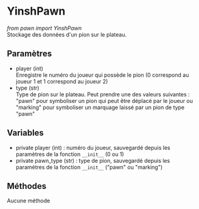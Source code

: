 # YinshPawn
*from pawn import YinshPawn*<br>
Stockage des données d'un pion sur le plateau.
## Paramètres
- player (int)<br>
  Enregistre le numéro du joueur qui possède le pion (0 correspond au joueur 1 et 1 correspond au joueur 2)
- type (str)<br>
  Type de pion sur le plateau. Peut prendre une des valeurs suivantes : "pawn" pour symboliser un pion qui peut être déplacé par le joueur ou "marking" pour symboliser un marquage laissé par un pion de type "pawn"
## Variables
- private player (int) : numéro du joueur, sauvegardé depuis les paramètres de la fonction `__init__` (0 ou 1)
- private pawn_type (str) : type de pion, sauvegardé depuis les paramètres de la fonction `__init__` ("pawn" ou "marking")
## Méthodes
Aucune méthode